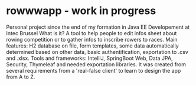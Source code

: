 # rowwwapp - work in progress
Personal project since the end of my formation in Java EE Developement at Intec Brussel
What is it? A tool to help people to edit infos sheet about rowing competition or to gather infos to inscribe rowers to races.
Main features: H2 database on file, form templates, some data automatically determined based on other data, basic authentification, exportation to .csv and .xlsx.
Tools and frameworks: IntelliJ, SpringBoot Web, Data JPA, Security, Thymeleaf and needed exportation libraries.
It was created from several requirements from a 'real-false client' to learn to design the app from A to Z.
